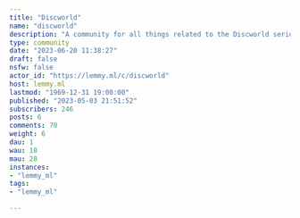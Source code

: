 ```yaml
---
title: "Discworld" 
name: "discworld"
description: "A community for all things related to the Discworld series of books by Sir Terry Pratchett. "
type: community
date: "2023-06-20 11:38:27"
draft: false
nsfw: false
actor_id: "https://lemmy.ml/c/discworld"
host: lemmy.ml
lastmod: "1969-12-31 19:00:00"
published: "2023-05-03 21:51:52"
subscribers: 246
posts: 6
comments: 70
weight: 6
dau: 1
wau: 18
mau: 28
instances:
- "lemmy_ml"
tags: 
- "lemmy_ml"

---
```


